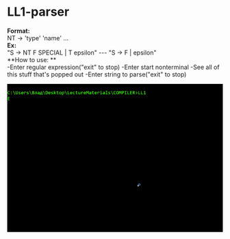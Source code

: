 # LL1-parser

**Format:**  
NT -> 'type' 'name' ...  
**Ex:**  
"S -> NT F SPECIAL | T epsilon" --- "S -> F | epsilon"    
**How to use: **  
-Enter regular expression("exit" to stop)
-Enter start nonterminal
-See all of this stuff that's popped out
-Enter string to parse("exit" to stop)

![](test.gif)
